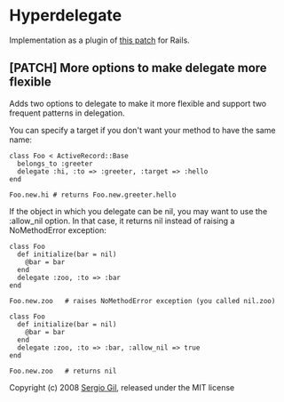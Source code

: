 Hyperdelegate
=============

Implementation as a plugin of [this patch](http://rails.lighthouseapp.com/projects/8994/tickets/1080-patch-more-options-to-make-delegate-more-flexible#ticket-1080-1) for Rails.

[PATCH] More options to make delegate more flexible
---------------------------------------------------

Adds two options to delegate to make it more flexible and support two frequent patterns in delegation.

You can specify a target if you don't want your method to have the same name:

	class Foo < ActiveRecord::Base
	  belongs_to :greeter
	  delegate :hi, :to => :greeter, :target => :hello
	end
	
	Foo.new.hi # returns Foo.new.greeter.hello

If the object in which you delegate can be nil, you may want to use the :allow_nil option. In that case, it returns nil instead of raising a NoMethodError exception:


	class Foo
	  def initialize(bar = nil)
	    @bar = bar
	  end
	  delegate :zoo, :to => :bar
	end

	Foo.new.zoo   # raises NoMethodError exception (you called nil.zoo)

	class Foo
	  def initialize(bar = nil)
	    @bar = bar
	  end
	  delegate :zoo, :to => :bar, :allow_nil => true
	end

	Foo.new.zoo   # returns nil

Copyright (c) 2008 [Sergio Gil](sgilperez@gmail.com), released under the MIT license
